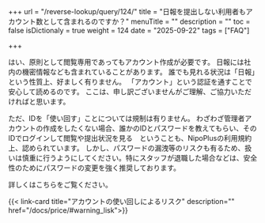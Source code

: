 +++
url = "/reverse-lookup/query/124/"
title = "日報を提出しない利用者もアカウント数として含まれるのですか？"
menuTitle = ""
description = ""
toc = false
isDictionaly = true
weight = 124
date = "2025-09-22"
tags = ["FAQ"]

+++

はい、原則として閲覧専用であってもアカウント作成が必要です。
日報には社内の機密情報なども含まれていることがあります。
誰でも見れる状況は「日報」という性質上、好ましく有りません。
「アカウント」という認証を通すことで安心して読めるのです。
ここは、申し訳ございませんがご理解、ご協力いただければと思います。

ただ、IDを「使い回す」ことについては規制は有りません。
わざわざ管理者アカウントの作成をしたくない場合、誰かのIDとパスワードを教えてもらい、そのIDでログインして閲覧や提出状況を見る　ということも、NipoPlusの利用規約上、認められています。
しかし、パスワードの漏洩等のリスクも有るため、扱いは慎重に行うようにしてください。特にスタッフが退職した場合などは、安全性のためにパスワードの変更を強く推奨しております。

詳しくはこちらをご覧ください。

{{< link-card title="アカウントの使い回しによるリスク" description="" href="/docs/price/#warning_lisk">}}
